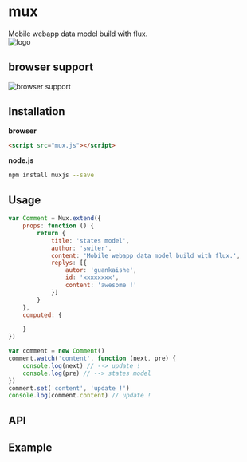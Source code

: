 mux
===========
Mobile webapp data model build with flux.
<br />
![logo](http://switer.qiniudn.com/mux-verti.png)

## browser support
![browser support](https://ci.testling.com/switer/muxjs.png)

## Installation
**browser**
```html
<script src="mux.js"></script>
```
**node.js**
```bash
npm install muxjs --save
```
## Usage
```js
var Comment = Mux.extend({
    props: function () {
        return {
            title: 'states model',
            author: 'switer',
            content: 'Mobile webapp data model build with flux.',
            replys: [{
                autor: 'guankaishe',
                id: 'xxxxxxxx',
                content: 'awesome !'
            }]
        }
    },
    computed: {

    }
})

var comment = new Comment()
comment.watch('content', function (next, pre) {
    console.log(next) // --> update !
    console.log(pre) // --> states model
})
comment.set('content', 'update !')
console.log(comment.content) // update !
```

## API

## Example
